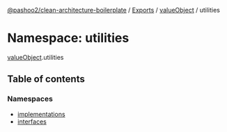 [@pashoo2/clean-architecture-boilerplate](../README.md) / [Exports](../modules.md) / [valueObject](valueobject.md) / utilities

# Namespace: utilities

[valueObject](valueobject.md).utilities

## Table of contents

### Namespaces

- [implementations](valueobject.utilities.implementations.md)
- [interfaces](valueobject.utilities.interfaces.md)
